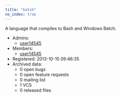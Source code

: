 ```yaml
---
title: "batsh"
no_index: true
---
```


A language that compiles to Bash and Windows Batch.


* Admins:
  * [user14545](/users/user14545)
* Members:
  * [user14545](/users/user14545)
* Registered: 2013-10-15 09:46:35
* Archived data:
  * 0 open bugs
  * 0 open feature requests
  * 0 mailing list
  * 1 VCS
  * 0 released files
